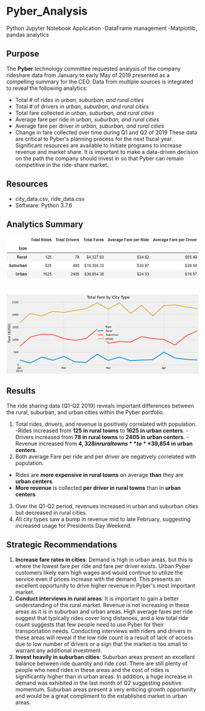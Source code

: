 # **Pyber_Analysis**
Python Jupyter Notebook Application
-DataFrame management
-Matplotlib, pandas analytics

## **Purpose** 
The **Pyber** technology committee requested analysis of the company rideshare data from January to early May of 2019 presented as a compelling summary for the CEO. Data from multiple sources is integrated to reveal the following analytics:
- Total # of rides *in urban, suburban, and rural cities*
- Total # of drivers *in urban, suburban, and rural cities*
- Total fare collected *in urban, suburban, and rural cities*
- Average fare per ride *in urban, suburban, and rural cities*
- Average fare per driver *in urban, suburban, and rural cities*
- Change in fare collected over time during Q1 and Q2 of 2019
These data are critical to Pyber's planning process for the next fiscal year. Significant resources are available to initiate programs to increase revenue and market share. It is important to make a data-driven decision on the path the company should invest in so that Pyber can remain competitive in the ride-share market. 

## Resources
- city_data.csv, ride_data.csv
- Software: Python 3.7.6

## Analytics Summary
![Pyber Q1 & Q2 Summary](https://github.com/zborglin/Pyber_Analysis/blob/main/Resources/Pyber_summary.png)
#
![Pyber Q1 & Q2 Fare Collected Over Time](https://github.com/zborglin/Pyber_Analysis/blob/main/Resources/Pyber_fare_plot.png)

## Results
The ride sharing data (Q1-Q2 2019) reveals important differences between the rural, suburban, and urban cities within the Pyber portfolio. 
1. Total rides, drivers, and revenue is positively correlated with population. 
-Rides increased from **125 in rural towns** to **1625 in urban centers**.
-Drivers increased from **78 in rural towns** to **2405 in urban centers**.
-Revenue increased from **$4,328 in rural towns** to **$39,854 in urban centers**.
2. Both average Fare per ride and per driver are negatively correlated with population.
- Rides are **more expensive in rural towns** on average **than** they are **urban centers**.
- **More revenue** is collected **per driver in rural towns** than in **urban centers**.
3. Over the Q1-Q2 period, revenues increased in urban and suburban cities but decreased in rural cities.
4. All city types saw a bump in revenue mid to late February, suggesting increased usage for Presidents Day Weekend.

## Strategic Recommendations
1. **Increase fare rates in cities**: Demand is high in urban areas, but this is where the lowest fare per ride and fare per driver exists. Urban Pyber customers likely earn high wages and would continue to utilize the service even if prices increase with the demand. This presents an excellent opportunity to drive higher revenue in Pyber's most important market.
2. **Conduct interviews in rural areas**: It is important to gain a better understanding of the rural market. Revenue is not increasing in these areas as it is in suburban and urban areas. High average fares per ride suggest that typically rides cover long distances, and a low total ride count suggests that few people need to use Pyber for their transportation needs. Conducting interviews with riders and drivers in these areas will reveal if the low ride count is a result of lack of access due to low number of drivers or a sign that the market is too small to warrant any additional investment. 
3. **Invest heavily in suburban cities**: Suburban areas present an excellent balance between ride quantity and ride cost. There are still plenty of people who need rides in these areas and the cost of rides is significantly higher than in urban areas. In addition, a huge increase in demand was exhibited in the last month of Q2 suggesting positive momentum. Suburban areas present a very enticing growth opportunity and would be a great compliment to the established market in urban areas.  